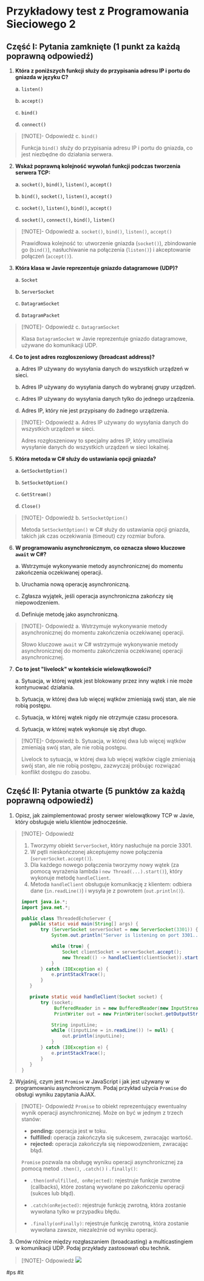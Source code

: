 # Przykładowy test z Programowania Sieciowego 2

## Część I: Pytania zamknięte (1 punkt za każdą poprawną odpowiedź)

1. **Która z poniższych funkcji służy do przypisania adresu IP i portu do gniazda w języku C?**
    
    a. `listen()`
    
    b. `accept()`
    
    c. `bind()`
    
    d. `connect()`

> [!NOTE]- Odpowiedź
> c. `bind()`
> 
> Funkcja `bind()` służy do przypisania adresu IP i portu do gniazda, co jest niezbędne do działania serwera.
    
2. **Wskaż poprawną kolejność wywołań funkcji podczas tworzenia serwera TCP:**
    
    a. `socket()`, `bind()`, `listen()`, `accept()`
    
    b. `bind()`, `socket()`, `listen()`, `accept()`
    
    c. `socket()`, `listen()`, `bind()`, `accept()`
    
    d. `socket()`, `connect()`, `bind()`, `listen()`

> [!NOTE]- Odpowiedź
> a. `socket()`, `bind()`, `listen()`, `accept()`
> 
> Prawidłowa kolejność to: utworzenie gniazda (`socket()`), zbindowanie go (`bind()`), nasłuchiwanie na połączenia (`listen()`) i akceptowanie połączeń (`accept()`).
    
3. **Która klasa w Javie reprezentuje gniazdo datagramowe (UDP)?**
    
    a. `Socket`
    
    b. `ServerSocket`
    
    c. `DatagramSocket`
    
    d. `DatagramPacket`

> [!NOTE]- Odpowiedź
> c. `DatagramSocket`
> 
> Klasa `DatagramSocket` w Javie reprezentuje gniazdo datagramowe, używane do komunikacji UDP.
    
4. **Co to jest adres rozgłoszeniowy (broadcast address)?**
    
    a. Adres IP używany do wysyłania danych do wszystkich urządzeń w sieci.
    
    b. Adres IP używany do wysyłania danych do wybranej grupy urządzeń.
    
    c. Adres IP używany do wysyłania danych tylko do jednego urządzenia.
    
    d. Adres IP, który nie jest przypisany do żadnego urządzenia.

> [!NOTE]- Odpowiedź
> a. Adres IP używany do wysyłania danych do wszystkich urządzeń w sieci.
> 
> Adres rozgłoszeniowy to specjalny adres IP, który umożliwia wysyłanie danych do wszystkich urządzeń w sieci lokalnej.
    
5. **Która metoda w C# służy do ustawiania opcji gniazda?**
    
    a. `GetSocketOption()`
    
    b. `SetSocketOption()`
    
    c. `GetStream()`
    
    d. `Close()`

> [!NOTE]- Odpowiedź
> b. `SetSocketOption()`
> 
> Metoda `SetSocketOption()` w C# służy do ustawiania opcji gniazda, takich jak czas oczekiwania (timeout) czy rozmiar bufora.
    
6. **W programowaniu asynchronicznym, co oznacza słowo kluczowe `await` w C#?**
    
    a. Wstrzymuje wykonywanie metody asynchronicznej do momentu zakończenia oczekiwanej operacji.
    
    b. Uruchamia nową operację asynchroniczną.
    
    c. Zgłasza wyjątek, jeśli operacja asynchroniczna zakończy się niepowodzeniem.
    
    d. Definiuje metodę jako asynchroniczną.

> [!NOTE]- Odpowiedź
> a. Wstrzymuje wykonywanie metody asynchronicznej do momentu zakończenia oczekiwanej operacji.
> 
> Słowo kluczowe `await` w C# wstrzymuje wykonywanie metody asynchronicznej do momentu zakończenia oczekiwanej operacji asynchronicznej.
    
7. **Co to jest "livelock" w kontekście wielowątkowości?**
    
    a. Sytuacja, w której wątek jest blokowany przez inny wątek i nie może kontynuować działania.
    
    b. Sytuacja, w której dwa lub więcej wątków zmieniają swój stan, ale nie robią postępu.
    
    c. Sytuacja, w której wątek nigdy nie otrzymuje czasu procesora.
    
    d. Sytuacja, w której wątek wykonuje się zbyt długo.

> [!NOTE]- Odpowiedź
> b. Sytuacja, w której dwa lub więcej wątków zmieniają swój stan, ale nie robią postępu.
> 
> Livelock to sytuacja, w której dwa lub więcej wątków ciągle zmieniają swój stan, ale nie robią postępu, zazwyczaj próbując rozwiązać konflikt dostępu do zasobu.
    

## Część II: Pytania otwarte (5 punktów za każdą poprawną odpowiedź)

1. Opisz, jak zaimplementować prosty serwer wielowątkowy TCP w Javie, który obsługuje wielu klientów jednocześnie.

> [!NOTE]- Odpowiedź
> 1. Tworzymy obiekt `ServerSocket`, który nasłuchuje na porcie 3301.
> 2. W pętli nieskończonej akceptujemy nowe połączenia (`serverSocket.accept()`).
> 3. Dla każdego nowego połączenia tworzymy nowy wątek (za pomocą wyrażenia lambda i `new Thread(...).start()`), który wykonuje metodę `handleClient`.
> 4.  Metoda `handleClient` obsługuje komunikację z klientem: odbiera dane (`in.readLine()`) i wysyła je z powrotem (`out.println()`).
>
> ```java
> import java.io.*;
> import java.net.*;
> 
> public class ThreadedEchoServer {
>    public static void main(String[] args) {
>        try (ServerSocket serverSocket = new ServerSocket(3301)) {
>            System.out.println("Server is listening on port 3301...");
>
>            while (true) {
>                Socket clientSocket = serverSocket.accept();
>                new Thread(() -> handleClient(clientSocket)).start(); 
>            }
>        } catch (IOException e) {
>            e.printStackTrace();
>        }
>    }
>
>    private static void handleClient(Socket socket) {
>        try (socket;
>             BufferedReader in = new BufferedReader(new InputStreamReader(socket.getInputStream()));
>             PrintWriter out = new PrintWriter(socket.getOutputStream(), true)) {
>
>            String inputLine;
>            while ((inputLine = in.readLine()) != null) {
>                out.println(inputLine);
>            }
>        } catch (IOException e) {
>            e.printStackTrace();
>        }
>    }
> }

2. Wyjaśnij, czym jest `Promise` w JavaScript i jak jest używany w programowaniu asynchronicznym. Podaj przykład użycia `Promise` do obsługi wyniku zapytania AJAX.

> [!NOTE]- Odpowiedź
> `Promise` to obiekt reprezentujący ewentualny wynik operacji asynchronicznej. Może on być w jednym z trzech stanów:
>
> - **pending:** operacja jest w toku.
> - **fulfilled:** operacja zakończyła się sukcesem, zwracając wartość.
> - **rejected:** operacja zakończyła się niepowodzeniem, zwracając błąd.
>
> `Promise` pozwala na obsługę wyniku operacji asynchronicznej za pomocą metod `.then()`, `.catch()` i `.finally()`:
>
> - `.then(onFulfilled, onRejected)`: rejestruje funkcje zwrotne (callbacks), które zostaną wywołane po zakończeniu operacji (sukces lub błąd).
>    
> - `.catch(onRejected)`: rejestruje funkcję zwrotną, która zostanie wywołana tylko w przypadku błędu.
>    
> - `.finally(onFinally)`: rejestruje funkcję zwrotną, która zostanie wywołana zawsze, niezależnie od wyniku operacji.
    
3. Omów różnice między rozgłaszaniem (broadcasting) a multicastingiem w komunikacji UDP. Podaj przykłady zastosowań obu technik.

> [!NOTE]- Odpowiedź
> ![](https://i.imgur.com/cW0bOI2.png)


#ps #it